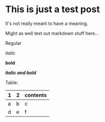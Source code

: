 # This is just a test post

It's not really meant to have a meaning.

Might as well test out markdown stuff here...

Regular

*italic*

**bold**

***italic and bold***

Table:

1 | 2 | contents
--|---|---------
a | b | c
d | e | f